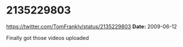 # 2135229803
https://twitter.com/TomFrankly/status/2135229803
**Date:** 2009-06-12

Finally got those videos uploaded
